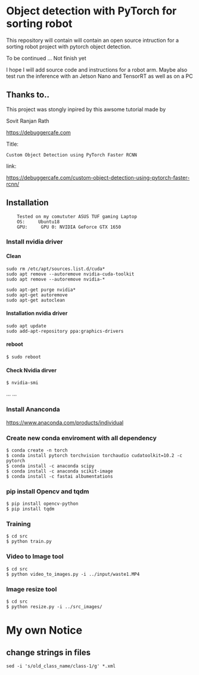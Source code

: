 # Object detection with PyTorch for sorting robot

This repository will contain will contain an open source intruction for a sorting robot project with pytorch object detection.

To be continued ... Not finish yet

I hope I will add source code and instructions for a robot arm.
Maybe also test run the inference with an Jetson Nano and TensorRT as well as on a PC

## Thanks to..

This project was stongly inpired by this awsome tutorial made by

Sovit Ranjan Rath

https://debuggercafe.com

Title:

	Custom Object Detection using PyTorch Faster RCNN

link:

https://debuggercafe.com/custom-object-detection-using-pytorch-faster-rcnn/




## Installation

        Tested on my comututer ASUS TUF gaming Laptop
        OS:     Ubuntu18
        GPU:     GPU 0: NVIDIA GeForce GTX 1650
        
### Install nvidia driver 

#### Clean
	sudo rm /etc/apt/sources.list.d/cuda*
	sudo apt remove --autoremove nvidia-cuda-toolkit
	sudo apt remove --autoremove nvidia-*

	sudo apt-get purge nvidia*
	sudo apt-get autoremove
	sudo apt-get autoclean

#### Installation nvidia driver

	sudo apt update
	sudo add-apt-repository ppa:graphics-drivers

#### reboot
    $ sudo reboot
    
#### Check Nvidia dirver
    $ nvidia-smi


...
...

### Install Ananconda

https://www.anaconda.com/products/individual


### Create new conda enviroment with all dependency

    $ conda create -n torch
    $ conda install pytorch torchvision torchaudio cudatoolkit=10.2 -c pytorch
    $ conda install -c anaconda scipy
    $ conda install -c anaconda scikit-image
    $ conda install -c fastai albumentations
        
### pip install Opencv and tqdm

    $ pip install opencv-python
    $ pip install tqdm
    
### Training 

	$ cd src
	$ python train.py
	
	
        

### Video to Image tool

    $ cd src
    $ python video_to_images.py -i ../input/waste1.MP4
    
### Image resize tool

    $ cd src
    $ python resize.py -i ../src_images/

    
# My own Notice 

## change strings in files

	sed -i 's/old_class_name/class-1/g' *.xml
